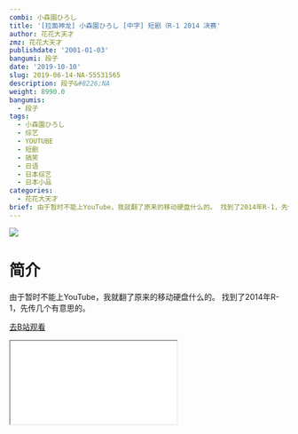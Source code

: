 ```yaml
---
combi: 小森園ひろし
title: '[拉面神龙] 小森園ひろし [中字] 短剧（R-1 2014 决赛'
author: 花花大天才
zmz: 花花大天才
publishdate: '2001-01-03'
bangumi: 段子
date: '2019-10-10'
slug: 2019-06-14-NA-55531565
description: 段子&#8226;NA
weight: 8990.0
bangumis:
  - 段子
tags:
  - 小森園ひろし
  - 综艺
  - YOUTUBE
  - 短剧
  - 搞笑
  - 日语
  - 日本综艺
  - 日本小品
categories:
  - 花花大天才
brief: 由于暂时不能上YouTube，我就翻了原来的移动硬盘什么的。 找到了2014年R-1，先传几个有意思的。
---
```

![](https://raw.githubusercontent.com/tcgriffith/owaraisite/master/static/tmpimg/bac9c2da426b1069b27d774f02743c27382eccb1.jpg.480.jpg)
# 简介  
由于暂时不能上YouTube，我就翻了原来的移动硬盘什么的。
找到了2014年R-1，先传几个有意思的。  

[去B站观看](https://www.bilibili.com/video/av55531565/)
<div class ="resp-container"><iframe class="testiframe" src="//player.bilibili.com/player.html?aid=55531565"", scrolling="no", allowfullscreen="true" > </iframe></div> 
